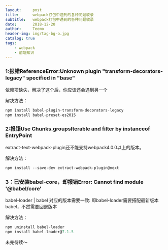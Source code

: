 ```yaml
---
layout:     post
title:      webpack打包中遇到的各种问题收录
subtitle:   webpack打包中遇到的各种问题收录
date:       2018-12-20
author:     Teemo
header-img: img/tag-bg-o.jpg
catalog: true
tags:
    - webpack 
    - 前端知识
---
```



### 1:报错ReferenceError:Unknown plugin "transform-decorators-legacy" specified in "base"
依赖项缺失，解决了这个后，你应该还会遇到另一个

解决方法：
```js
npm install babel-plugin-transform-decorators-legacy
npm install babel-preset-es2015
```
### 2:报错Use Chunks.groupsIterable and filter by instanceof EntryPoint
extract-text-webpack-plugin还不能支持webpack4.0.0以上的版本。

解决方法：
```js
npm install --save-dev extract-webpack-plugin@next
```
### 3：已安装babel-core，却报错Error: Cannot find module '@babel/core'
babel-loader | babel 对应的版本需要一致: 即babel-loader需要搭配最新版本babel，不然需要回退版本

解决方法：
```js
npm uninstall babel-loader
npm install babel-loader@7.1.5
```


未完待续～

